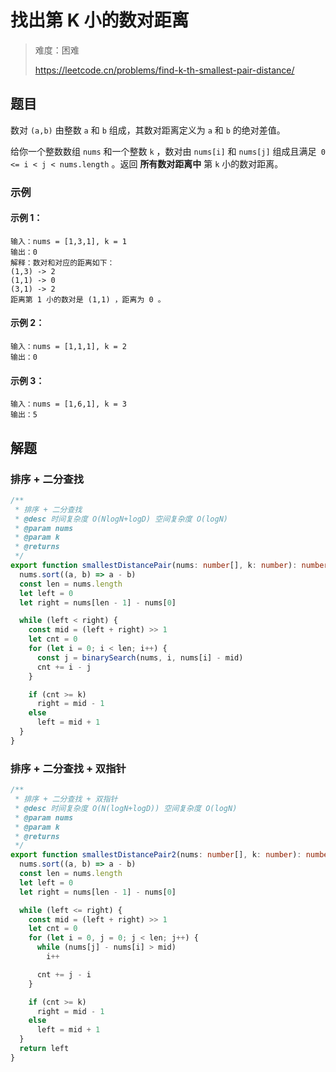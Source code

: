 # 找出第 K 小的数对距离

> 难度：困难
>
> https://leetcode.cn/problems/find-k-th-smallest-pair-distance/

## 题目

数对 `(a,b)` 由整数 `a` 和 `b` 组成，其数对距离定义为 `a` 和 `b` 的绝对差值。

给你一个整数数组 `nums` 和一个整数 `k` ，数对由 `nums[i]` 和 `nums[j]` 组成且满足` 0 <= i < j < nums.length` 。返回 **所有数对距离中** 第 `k` 小的数对距离。

### 示例

#### 示例 1：

```
输入：nums = [1,3,1], k = 1
输出：0
解释：数对和对应的距离如下：
(1,3) -> 2
(1,1) -> 0
(3,1) -> 2
距离第 1 小的数对是 (1,1) ，距离为 0 。
```

#### 示例 2：

```
输入：nums = [1,1,1], k = 2
输出：0
```

#### 示例 3：

```
输入：nums = [1,6,1], k = 3
输出：5
```

## 解题

###  排序 + 二分查找

```ts 
/**
 * 排序 + 二分查找
 * @desc 时间复杂度 O(NlogN+logD) 空间复杂度 O(logN)
 * @param nums
 * @param k
 * @returns
 */
export function smallestDistancePair(nums: number[], k: number): number {
  nums.sort((a, b) => a - b)
  const len = nums.length
  let left = 0
  let right = nums[len - 1] - nums[0]

  while (left < right) {
    const mid = (left + right) >> 1
    let cnt = 0
    for (let i = 0; i < len; i++) {
      const j = binarySearch(nums, i, nums[i] - mid)
      cnt += i - j
    }

    if (cnt >= k)
      right = mid - 1
    else
      left = mid + 1
  }
}
```

### 排序 + 二分查找 + 双指针

```ts 
/**
 * 排序 + 二分查找 + 双指针
 * @desc 时间复杂度 O(N(logN+logD)) 空间复杂度 O(logN)
 * @param nums
 * @param k
 * @returns
 */
export function smallestDistancePair2(nums: number[], k: number): number {
  nums.sort((a, b) => a - b)
  const len = nums.length
  let left = 0
  let right = nums[len - 1] - nums[0]

  while (left <= right) {
    const mid = (left + right) >> 1
    let cnt = 0
    for (let i = 0, j = 0; j < len; j++) {
      while (nums[j] - nums[i] > mid)
        i++

      cnt += j - i
    }

    if (cnt >= k)
      right = mid - 1
    else
      left = mid + 1
  }
  return left
}
```